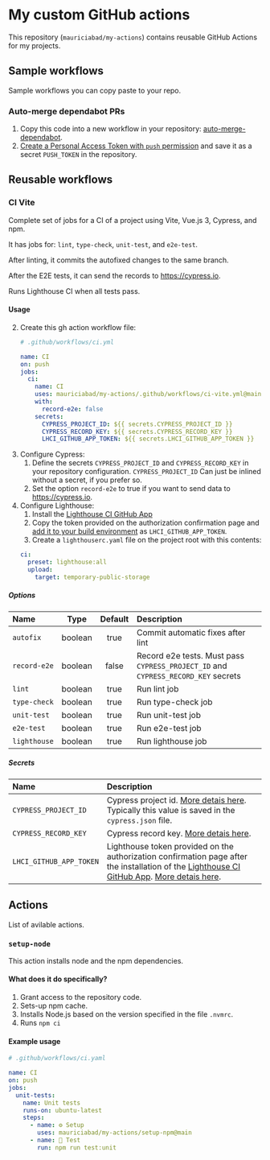 # My custom GitHub actions

This repository (`mauriciabad/my-actions`) contains reusable GitHub Actions for my projects.

## Sample workflows
Sample workflows you can copy paste to your repo.

### Auto-merge dependabot PRs
1. Copy this code into a new workflow in your repository: [auto-merge-dependabot](https://github.com/mauriciabad/my-actions/blob/main/.github/workflows/auto-merge-dependabot.yml).
1. [Create a Personal Access Token with `push` permission](https://github.com/ahmadnassri/action-dependabot-auto-merge#token-scope) and save it as a secret `PUSH_TOKEN` in the repository.


## Reusable workflows

### CI Vite
Complete set of jobs for a CI of a project using Vite, Vue.js 3, Cypress, and npm.

It has jobs for: `lint`, `type-check`, `unit-test`, and `e2e-test`.

After linting, it commits the autofixed changes to the same branch.

After the E2E tests, it can send the records to <https://cypress.io>.

Runs Lighthouse CI when all tests pass.

#### Usage
2. Create this gh action workflow file:
    ```yml
    # .github/workflows/ci.yml

    name: CI
    on: push
    jobs:
      ci:
        name: CI
        uses: mauriciabad/my-actions/.github/workflows/ci-vite.yml@main
        with:
          record-e2e: false
        secrets:
          CYPRESS_PROJECT_ID: ${{ secrets.CYPRESS_PROJECT_ID }}
          CYPRESS_RECORD_KEY: ${{ secrets.CYPRESS_RECORD_KEY }}
          LHCI_GITHUB_APP_TOKEN: ${{ secrets.LHCI_GITHUB_APP_TOKEN }}
    ```
1. Configure Cypress: 
    1. Define the secrets `CYPRESS_PROJECT_ID` and `CYPRESS_RECORD_KEY` in your repository configuration. `CYPRESS_PROJECT_ID` Can just be inlined without a secret, if you prefer so.
    1. Set the option `record-e2e` to true if you want to send data to <https://cypress.io>.
1. Configure Lighthouse:
    1. Install the [Lighthouse CI GitHub App](https://github.com/apps/lighthouse-ci)
    1. Copy the token provided on the authorization confirmation page and [add it to your build environment](https://docs.github.com/en/free-pro-team@latest/actions/reference/environment-variables) as `LHCI_GITHUB_APP_TOKEN`.
    1. Create a `lighthouserc.yaml` file on the project root with this contents:
    ```yaml
    ci:
      preset: lighthouse:all
      upload:
        target: temporary-public-storage
    ```

##### Options
| Name | Type | Default | Description|
|:---|:---:|:----:|:---|
| `autofix` | boolean | true | Commit automatic fixes after lint |
| `record-e2e` | boolean | false | Record e2e tests. Must pass `CYPRESS_PROJECT_ID` and `CYPRESS_RECORD_KEY` secrets |
| `lint` | boolean | true | Run lint job |
| `type-check` | boolean | true | Run type-check job |
| `unit-test` | boolean | true | Run unit-test job |
| `e2e-test` | boolean | true | Run e2e-test job |
| `lighthouse` | boolean | true | Run lighthouse job |
##### Secrets
| Name | Description|
|:---|:---|
| `CYPRESS_PROJECT_ID` | Cypress project id. [More detais here](https://docs.cypress.io/guides/cloud/projects#Project-ID). Typically this value is saved in the `cypress.json` file.  |
| `CYPRESS_RECORD_KEY` | Cypress record key. [More detais here](https://docs.cypress.io/guides/cloud/projects#Record-key). |
| `LHCI_GITHUB_APP_TOKEN` | Lighthouse token provided on the authorization confirmation page after the installation of the [Lighthouse CI GitHub App](https://github.com/apps/lighthouse-ci). [More detais here](https://github.com/GoogleChrome/lighthouse-ci/blob/main/docs/getting-started.md#github-app-method-recommended). |

## Actions
List of avilable actions.

### `setup-node`
This action installs node and the npm dependencies.

#### What does it do specifically?
1. Grant access to the repository code.
1. Sets-up npm cache.
1. Installs Node.js based on the version specified in the file `.nvmrc`.
1. Runs `npm ci`

#### Example usage
```yaml
# .github/workflows/ci.yaml

name: CI
on: push
jobs:
  unit-tests:
    name: Unit tests
    runs-on: ubuntu-latest
    steps:
      - name: ⚙️ Setup
        uses: mauriciabad/my-actions/setup-npm@main
      - name: 🧪 Test
        run: npm run test:unit
```
